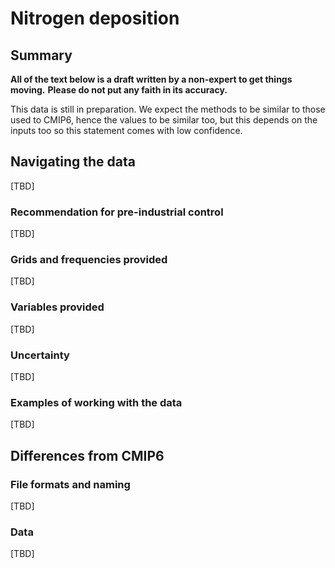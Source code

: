 # Nitrogen deposition

## Summary

**All of the text below is a draft written by a non-expert to get things moving.**
**Please do not put any faith in its accuracy.**

This data is still in preparation.
We expect the methods to be similar to those used to CMIP6,
hence the values to be similar too,
but this depends on the inputs too so this statement comes with low confidence.

## Navigating the data

[TBD]

### Recommendation for pre-industrial control

[TBD]

### Grids and frequencies provided

[TBD]

### Variables provided

[TBD]

### Uncertainty

[TBD]

### Examples of working with the data

[TBD]

## Differences from CMIP6

### File formats and naming

[TBD]

### Data

[TBD]
